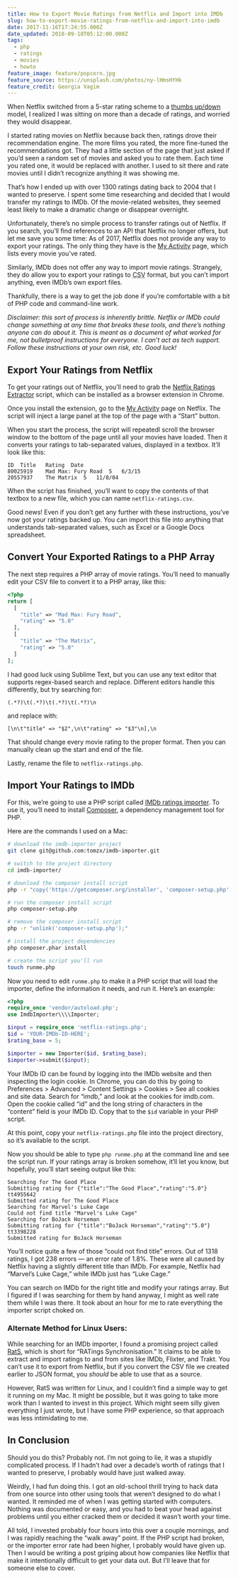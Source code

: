 ```yaml
---
title: How to Export Movie Ratings from Netflix and Import into IMDb
slug: how-to-export-movie-ratings-from-netflix-and-import-into-imdb
date: 2017-11-16T17:24:55.000Z
date_updated: 2018-09-18T05:12:00.000Z
tags:
  - php
  - ratings
  - movies
  - howto
feature_image: feature/popcorn.jpg
feature_source: https://unsplash.com/photos/ny-lHmsHYHk
feature_credit: Georgia Vagim
---
```


When Netflix switched from a 5-star rating scheme to a [thumbs up/down](https://www.theverge.com/2017/3/16/14952434/netflix-five-star-ratings-going-away-thumbs-up-down) model, I realized I was sitting on more than a decade of ratings, and worried they would disappear.

I started rating movies on Netflix because back then, ratings drove their recommendation engine. The more films you rated, the more fine-tuned the recommendations got. They had a little section of the page that just asked if you’d seen a random set of movies and asked you to rate them. Each time you rated one, it would be replaced with another. I used to sit there and rate movies until I didn’t recognize anything it was showing me.

That’s how I ended up with over 1300 ratings dating back to 2004 that I wanted to preserve. I spent some time researching and decided that I would transfer my ratings to IMDb. Of the movie-related websites, they seemed least likely to make a dramatic change or disappear overnight.

Unfortunately, there’s no simple process to transfer ratings out of Netflix. If you search, you’ll find references to an API that Netflix no longer offers, but let me save you some time: As of 2017, Netflix does not provide any way to export your ratings. The only thing they have is the [My Activity](https://www.netflix.com/MoviesYouveSeen) page, which lists every movie you’ve rated.

Similarly, IMDb does not offer any way to import movie ratings. Strangely, they do allow you to export your ratings to <abbr title="Comma Separated Value">CSV</abbr> format, but you can’t import anything, even IMDb’s own export files.

Thankfully, there is a way to get the job done if you’re comfortable with a bit of PHP code and command-line work.

_Disclaimer: this sort of process is inherently brittle. Netflix or IMDb could change something at any time that breaks these tools, and there’s nothing anyone can do about it. This is meant as a document of what worked for me, not bulletproof instructions for everyone. I can’t act as tech support. Follow these instructions at your own risk, etc. Good luck!_

## Export Your Ratings from Netflix

To get your ratings out of Netflix, you’ll need to grab the [Netflix Ratings Extractor](https://github.com/m5n/netflix-ratings-extractor) script, which can be installed as a browser extension in Chrome.

Once you install the extension, go to the [My Activity](https://www.netflix.com/MoviesYouveSeen) page on Netflix. The script will inject a large panel at the top of the page with a “Start” button.

When you start the process, the script will repeatedl scroll the browser window to the bottom of the page until all your movies have loaded. Then it converts your ratings to tab-separated values, displayed in a textbox. It’ll look like this:

```csv
ID	Title	Rating	Date
80025919	Mad Max: Fury Road	5	6/3/15
20557937	The Matrix	5	11/8/04
```

When the script has finished, you’ll want to copy the contents of that textbox to a new file, which you can name `netflix-ratings.csv`.

Good news! Even if you don’t get any further with these instructions, you’ve now got your ratings backed up. You can import this file into anything that understands tab-separated values, such as Excel or a Google Docs spreadsheet.

## Convert Your Exported Ratings to a PHP Array

The next step requires a PHP array of movie ratings. You’ll need to manually edit your CSV file to convert it to a PHP array, like this:

```php
<?php
return [
  [
    "title" => "Mad Max: Fury Road",
    "rating" => "5.0"
  ],
  [
    "title" => "The Matrix",
    "rating" => "5.0"
  ]
];
```

I had good luck using Sublime Text, but you can use any text editor that supports regex-based search and replace. Different editors handle this differently, but try searching for:

```
(.*?)\t(.*?)\t(.*?)\t(.*?)\n
```

and replace with:

```
[\n\t"title" => "$2",\n\t"rating" => "$3"\n],\n
```

That should change every movie rating to the proper format. Then you can manually clean up the start and end of the file.

Lastly, rename the file to `netflix-ratings.php`.

## Import Your Ratings to IMDb

For this, we’re going to use a PHP script called [IMDb ratings importer](https://github.com/tomzx/imdb-importer). To use it, you’ll need to install [Composer](https://getcomposer.org/), a dependency management tool for PHP.

Here are the commands I used on a Mac:

```bash
# download the imdb-importer project
git clone git@github.com:tomzx/imdb-importer.git

# switch to the project directory
cd imdb-importer/

# download the composer install script
php -r "copy('https://getcomposer.org/installer', 'composer-setup.php');"

# run the composer install script
php composer-setup.php

# remove the composer install script
php -r "unlink('composer-setup.php');"

# install the project dependencies
php composer.phar install

# create the script you'll run
touch runme.php
```

Now you need to edit `runme.php` to make it a PHP script that will load the importer, define the information it needs, and run it. Here’s an example:

```php
<?php
require_once 'vendor/autoload.php';
use ImdbImporter\\\\Importer;

$input = require_once 'netflix-ratings.php';
$id = 'YOUR-IMDb-ID-HERE';
$rating_base = 5;

$importer = new Importer($id, $rating_base);
$importer->submit($input);
```

Your IMDb ID can be found by logging into the IMDb website and then inspecting the login cookie. In Chrome, you can do this by going to Preferences > Advanced > Content Settings > Cookies > See all cookies and site data. Search for “imdb,” and look at the cookies for imdb.com. Open the cookie called “id” and the long string of characters in the “content” field is your IMDb ID. Copy that to the `$id` variable in your PHP script.

At this point, copy your `netflix-ratings.php` file into the project directory, so it’s available to the script.

Now you should be able to type `php runme.php` at the command line and see the script run. If your ratings array is broken somehow, it’ll let you know, but hopefully, you’ll start seeing output like this:

```shell
Searching for The Good Place
Submitting rating for {"title":"The Good Place","rating":"5.0"} tt4955642
Submitted rating for The Good Place
Searching for Marvel's Luke Cage
Could not find title "Marvel's Luke Cage"
Searching for BoJack Horseman
Submitting rating for {"title":"BoJack Horseman","rating":"5.0"} tt3398228
Submitted rating for BoJack Horseman
```

You’ll notice quite a few of those “could not find title” errors. Out of 1318 ratings, I got 238 errors — an error rate of 1.8%. These were all caused by Netflix having a slightly different title than IMDb. For example, Netflix had “Marvel’s Luke Cage,” while IMDb just has “Luke Cage.”

You can search on IMDb for the right title and modify your ratings array. But I figured if I was searching for them by hand anyway, I might as well rate them while I was there. It took about an hour for me to rate everything the importer script choked on.

### Alternate Method for Linux Users:

While searching for an IMDb importer, I found a promising project called [RatS](https://github.com/StegSchreck/RatS), which is short for “RATings Synchronisation.” It claims to be able to extract and import ratings to and from sites like IMDb, Flixter, and Trakt. You can’t use it to export from Netflix, but if you convert the CSV file we created earlier to JSON format, you _should_ be able to use that as a source.

However, RatS was written for Linux, and I couldn’t find a simple way to get it running on my Mac. It might be possible, but it was going to take more work than I wanted to invest in this project. Which might seem silly given everything I just wrote, but I have some PHP experience, so that approach was less intimidating to me.

## In Conclusion

Should you do this? Probably not. I’m not going to lie, it was a stupidly complicated process. If I hadn’t had over a decade’s worth of ratings that I wanted to preserve, I probably would have just walked away.

Weirdly, I had fun doing this. I got an old-school thrill trying to hack data from one source into other using tools that weren’t designed to do what I wanted. It reminded me of when I was getting started with computers. Nothing was documented or easy, and you had to beat your head against problems until you either cracked them or decided it wasn’t worth your time.

All told, I invested probably four hours into this over a couple mornings, and I was rapidly reaching the “walk away” point. If the PHP script had broken, or the importer error rate had been higher, I probably would have given up. Then I would be writing a post griping about how companies like Netflix that make it intentionally difficult to get your data out. But I’ll leave that for someone else to cover.
